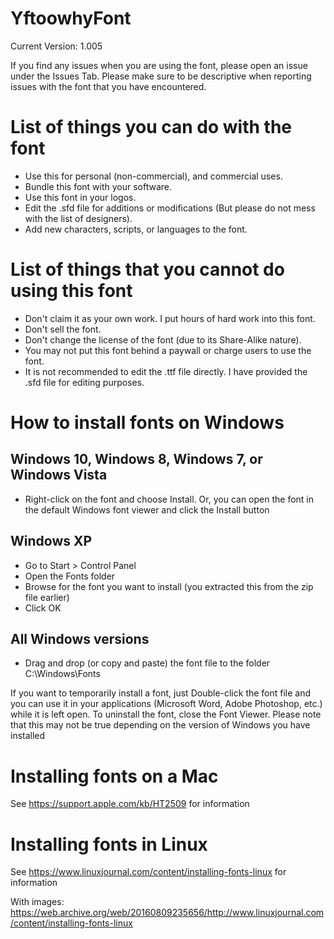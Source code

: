 # YftoowhyFont
Current Version: 1.005

If you find any issues when you are using the font, please open an issue under the Issues Tab. Please make sure to be descriptive when reporting issues with the font that you have encountered.

# List of things you can do with the font
- Use this for personal (non-commercial), and commercial uses.
- Bundle this font with your software.
- Use this font in your logos.
- Edit the .sfd file for additions or modifications (But please do not mess with the list of designers).
- Add new characters, scripts, or languages to the font.

# List of things that you cannot do using this font
- Don't claim it as your own work. I put hours of hard work into this font.
- Don't sell the font.
- Don't change the license of the font (due to its Share-Alike nature).
- You may not put this font behind a paywall or charge users to use the font.
- It is not recommended to edit the .ttf file directly. I have provided the .sfd file for editing purposes.

# How to install fonts on Windows
## Windows 10, Windows 8, Windows 7, or Windows Vista
- Right-click on the font and choose Install. Or, you can open the font in the default Windows font viewer and click the Install button

## Windows XP
- Go to Start > Control Panel
- Open the Fonts folder
- Browse for the font you want to install (you extracted this from the zip file earlier)
- Click OK

## All Windows versions
- Drag and drop (or copy and paste) the font file to the folder C:\Windows\Fonts

If you want to temporarily install a font, just Double-click the font file and you can use it in your applications (Microsoft Word, Adobe Photoshop, etc.) while it is left open. To uninstall the font, close the Font Viewer. Please note that this may not be true depending on the version of Windows you have installed

# Installing fonts on a Mac
See https://support.apple.com/kb/HT2509 for information

# Installing fonts in Linux
See https://www.linuxjournal.com/content/installing-fonts-linux for information

With images: https://web.archive.org/web/20160809235656/http://www.linuxjournal.com/content/installing-fonts-linux
